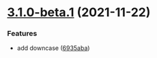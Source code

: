 # [3.1.0-beta.1](https://github.com/dbouwman/sr-lib-example/compare/v3.0.0...v3.1.0-beta.1) (2021-11-22)


### Features

* add downcase ([6935aba](https://github.com/dbouwman/sr-lib-example/commit/6935aba0bc143df6d8dfcb2548bcec89a283ac50))
